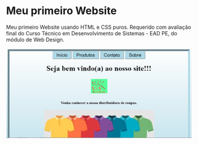 # Meu primeiro Website
Meu primeiro Website usando HTML e CSS puros. Requerido com avaliação final do Curso Técnico em Desenvolvimento de Sistemas - EAD PE, do módulo de Web Design.

![Imagem inicial do site](https://github.com/SavioSantos0808/meuprimeirowebsite/blob/master/Site/Imagem-inicial-site.jpg)
